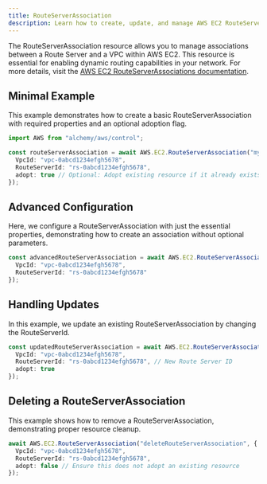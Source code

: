 ```yaml
---
title: RouteServerAssociation
description: Learn how to create, update, and manage AWS EC2 RouteServerAssociations using Alchemy Cloud Control.
---
```


The RouteServerAssociation resource allows you to manage associations between a Route Server and a VPC within AWS EC2. This resource is essential for enabling dynamic routing capabilities in your network. For more details, visit the [AWS EC2 RouteServerAssociations documentation](https://docs.aws.amazon.com/ec2/latest/userguide/).

## Minimal Example

This example demonstrates how to create a basic RouteServerAssociation with required properties and an optional adoption flag.

```ts
import AWS from "alchemy/aws/control";

const routeServerAssociation = await AWS.EC2.RouteServerAssociation("myRouteServerAssociation", {
  VpcId: "vpc-0abcd1234efgh5678",
  RouteServerId: "rs-0abcd1234efgh5678",
  adopt: true // Optional: Adopt existing resource if it already exists
});
```

## Advanced Configuration

Here, we configure a RouteServerAssociation with just the essential properties, demonstrating how to create an association without optional parameters.

```ts
const advancedRouteServerAssociation = await AWS.EC2.RouteServerAssociation("advancedRouteServerAssociation", {
  VpcId: "vpc-0abcd1234efgh5678",
  RouteServerId: "rs-0abcd1234efgh5678"
});
```

## Handling Updates

In this example, we update an existing RouteServerAssociation by changing the RouteServerId.

```ts
const updatedRouteServerAssociation = await AWS.EC2.RouteServerAssociation("updatedRouteServerAssociation", {
  VpcId: "vpc-0abcd1234efgh5678",
  RouteServerId: "rs-0abcd1234efgh5678", // New Route Server ID
  adopt: true
});
```

## Deleting a RouteServerAssociation

This example shows how to remove a RouteServerAssociation, demonstrating proper resource cleanup.

```ts
await AWS.EC2.RouteServerAssociation("deleteRouteServerAssociation", {
  VpcId: "vpc-0abcd1234efgh5678",
  RouteServerId: "rs-0abcd1234efgh5678",
  adopt: false // Ensure this does not adopt an existing resource
});
```